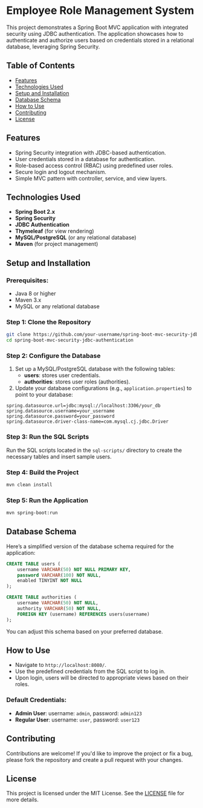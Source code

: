 

# Employee Role Management System

This project demonstrates a Spring Boot MVC application with integrated security using JDBC authentication. The application showcases how to authenticate and authorize users based on credentials stored in a relational database, leveraging Spring Security.

## Table of Contents
- [Features](#features)
- [Technologies Used](#technologies-used)
- [Setup and Installation](#setup-and-installation)
- [Database Schema](#database-schema)
- [How to Use](#how-to-use)
- [Contributing](#contributing)
- [License](#license)

## Features
- Spring Security integration with JDBC-based authentication.
- User credentials stored in a database for authentication.
- Role-based access control (RBAC) using predefined user roles.
- Secure login and logout mechanism.
- Simple MVC pattern with controller, service, and view layers.

## Technologies Used
- **Spring Boot 2.x**
- **Spring Security**
- **JDBC Authentication**
- **Thymeleaf** (for view rendering)
- **MySQL/PostgreSQL** (or any relational database)
- **Maven** (for project management)

## Setup and Installation

### Prerequisites:
- Java 8 or higher
- Maven 3.x
- MySQL or any relational database

### Step 1: Clone the Repository
```bash
git clone https://github.com/your-username/spring-boot-mvc-security-jdbc-authentication.git
cd spring-boot-mvc-security-jdbc-authentication
```

### Step 2: Configure the Database
1. Set up a MySQL/PostgreSQL database with the following tables:
    - **users**: stores user credentials.
    - **authorities**: stores user roles (authorities).
2. Update your database configurations (e.g., `application.properties`) to point to your database:
```properties
spring.datasource.url=jdbc:mysql://localhost:3306/your_db
spring.datasource.username=your_username
spring.datasource.password=your_password
spring.datasource.driver-class-name=com.mysql.cj.jdbc.Driver
```

### Step 3: Run the SQL Scripts
Run the SQL scripts located in the `sql-scripts/` directory to create the necessary tables and insert sample users.

### Step 4: Build the Project
```bash
mvn clean install
```

### Step 5: Run the Application
```bash
mvn spring-boot:run
```

## Database Schema
Here’s a simplified version of the database schema required for the application:

```sql
CREATE TABLE users (
    username VARCHAR(50) NOT NULL PRIMARY KEY,
    password VARCHAR(100) NOT NULL,
    enabled TINYINT NOT NULL
);

CREATE TABLE authorities (
    username VARCHAR(50) NOT NULL,
    authority VARCHAR(50) NOT NULL,
    FOREIGN KEY (username) REFERENCES users(username)
);
```

You can adjust this schema based on your preferred database.

## How to Use
- Navigate to `http://localhost:8080/`.
- Use the predefined credentials from the SQL script to log in.
- Upon login, users will be directed to appropriate views based on their roles.

### Default Credentials:
- **Admin User**: username: `admin`, password: `admin123`
- **Regular User**: username: `user`, password: `user123`

## Contributing
Contributions are welcome! If you'd like to improve the project or fix a bug, please fork the repository and create a pull request with your changes.

## License
This project is licensed under the MIT License. See the [LICENSE](LICENSE) file for more details.
```"# Employee-Role-Management-System" 

